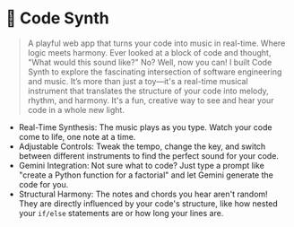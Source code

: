 # 🎹 Code Synth

> A playful web app that turns your code into music in real-time. Where logic meets harmony.
Ever looked at a block of code and thought, "What would this sound like?" No? Well, now you can!
I built Code Synth to explore the fascinating intersection of software engineering and music. It’s more than just a toy—it's a real-time musical instrument that translates the structure of your code into melody, rhythm, and harmony. It's a fun, creative way to see and hear your code in a whole new light.

- Real-Time Synthesis: The music plays as you type. Watch your code come to life, one note at a time.
- Adjustable Controls: Tweak the tempo, change the key, and switch between different instruments to find the perfect sound for your code.
- Gemini Integration: Not sure what to code? Just type a prompt like "create a Python function for a factorial" and let Gemini generate the code for you.
- Structural Harmony: The notes and chords you hear aren't random! They are directly influenced by your code's structure, like how nested your `if/else` statements are or how long your lines are.
